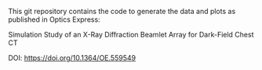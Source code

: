 This git repository contains the code to generate the data and plots as published in Optics Express:

Simulation Study of an X-Ray Diffraction Beamlet Array for Dark-Field Chest CT

DOI: https://doi.org/10.1364/OE.559549
